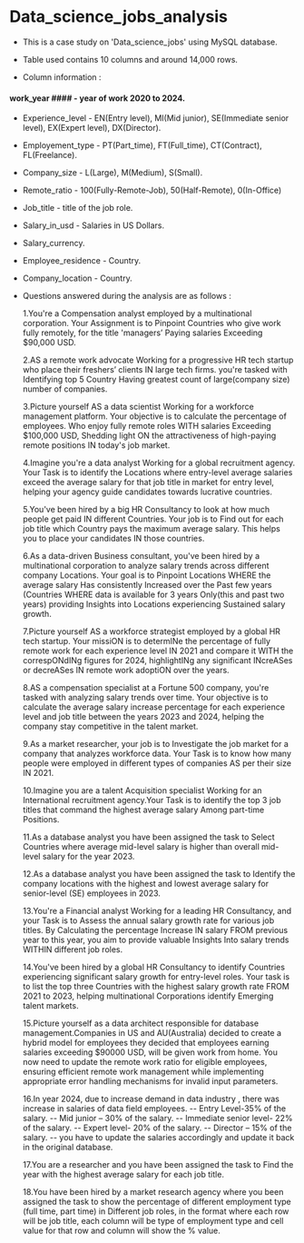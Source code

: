 # Data_science_jobs_analysis

* This is a case study on 'Data_science_jobs' using MySQL database.

* Table used contains 10 columns and around 14,000 rows.

* Column information :
  
#### work_year #### - year of work 2020 to 2024.
* Experience_level - EN(Entry level), MI(Mid junior), SE(Immediate senior level), EX(Expert level), DX(Director).
* Employement_type - PT(Part_time), FT(Full_time), CT(Contract), FL(Freelance).
* Company_size - L(Large), M(Medium), S(Small).
* Remote_ratio - 100(Fully-Remote-Job), 50(Half-Remote), 0(In-Office)
* Job_title - title of the job role.
* Salary_in_usd - Salaries in US Dollars.
* Salary_currency.
* Employee_residence - Country.
* Company_location - Country.
  
* Questions answered during the analysis are as follows :
  
  1.You're a Compensation analyst employed by a multinational corporation. Your Assignment is to Pinpoint Countries who give work fully remotely, 
    for the title 'managers’ Paying salaries Exceeding $90,000 USD.
  
  2.AS a remote work advocate Working for a progressive HR tech startup who place their freshers’ clients IN large tech firms. you're tasked with 
    Identifying top 5 Country Having  greatest count of large(company size) number of companies.

  3.Picture yourself AS a data scientist Working for a workforce management platform. Your objective is to calculate the percentage of employees. 
    Who enjoy fully remote roles WITH salaries Exceeding $100,000 USD, Shedding light ON the attractiveness of high-paying remote positions IN
    today's job market.

  4.Imagine you're a data analyst Working for a global recruitment agency. Your Task is to identify the Locations where entry-level average salaries exceed the 
    average salary for that job title in market for entry level, helping your agency guide candidates towards lucrative countries.

  5.You've been hired by a big HR Consultancy to look at how much people get paid IN different Countries. Your job is to Find out for each job title which
    Country pays the maximum average salary. This helps you to place your candidates IN those countries.

  6.As a data-driven Business consultant, you've been hired by a multinational corporation to analyze salary trends across different company Locations.
    Your goal is to Pinpoint Locations WHERE the average salary Has consistently Increased over the Past few years (Countries WHERE data is available for 
    3 years Only(this and past two years) providing Insights into Locations experiencing Sustained salary growth.

  7.Picture yourself AS a workforce strategist employed by a global HR tech startup. Your missiON is to determINe the percentage of  fully remote work for each 
    experience level IN 2021 and compare it WITH the correspONdINg figures for 2024, highlightINg any significant INcreASes or decreASes IN remote work adoptiON
    over the years.

  8.AS a compensation specialist at a Fortune 500 company, you're tasked with analyzing salary trends over time. Your objective is to calculate the average 
    salary increase percentage for each experience level and job title between the years 2023 and 2024, helping the company stay competitive in the talent market.

  9.As a market researcher, your job is to Investigate the job market for a company that analyzes workforce data. Your Task is to know how many people were employed
    in different types of companies AS per their size IN 2021.

  10.Imagine you are a talent Acquisition specialist Working for an International recruitment agency.Your Task is to identify the top 3 job titles that command the
     highest average salary Among part-time Positions.

  11.As a database analyst you have been assigned the task to Select Countries where average mid-level salary is higher than overall mid-level salary for the year 2023.

  12.As a database analyst you have been assigned the task to Identify the company locations with the highest and lowest average salary for senior-level (SE) employees in 2023.

  13.You're a Financial analyst Working for a leading HR Consultancy, and your Task is to Assess the annual salary growth rate for various job titles. By Calculating the percentage 
     Increase IN salary FROM previous year to this year, you aim to provide valuable Insights Into salary trends WITHIN different job roles.

  14.You've been hired by a global HR Consultancy to identify Countries experiencing significant salary growth for entry-level roles. Your task is to list the top three Countries with 
     the highest salary growth rate FROM 2021 to 2023, helping multinational Corporations identify  Emerging talent markets.

  15.Picture yourself as a data architect responsible for database management.Companies in US and AU(Australia) decided to create a hybrid model for employees they decided that employees 
     earning salaries exceeding $90000 USD, will be given work from home. You now need to update the remote work ratio for eligible employees, ensuring efficient remote work management 
     while implementing appropriate error handling mechanisms for invalid input parameters.

  16.In year 2024, due to increase demand in data industry , there was  increase in salaries of data field employees.
--    Entry Level-35%  of the salary.
--    Mid junior – 30% of the salary.
--    Immediate senior level- 22% of the salary.
--    Expert level- 20% of the salary.
--    Director – 15% of the salary.
--    you have to update the salaries accordingly and update it back in the original database.

  17.You are a researcher and you have been assigned the task to Find the year with the highest average salary for each job title.

  18.You have been hired by a market research agency where you been assigned the task to show the percentage of different employment type (full time, part time) in Different job roles, 
     in the format where each row will be job title, each column will be type of employment type and   cell value  for that row and column will show the % value.



  

